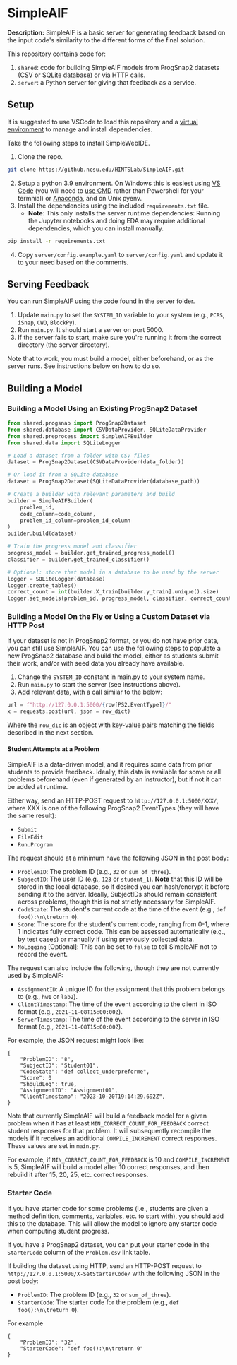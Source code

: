# SimpleAIF

**Description:** SimpleAIF is a basic server for generating feedback based on the input code's similarity to the different forms of the final solution.

This repository contains code for:

1. ``shared``: code for building SimpleAIF models from ProgSnap2 datasets (CSV or SQLite database) or via HTTP calls.
2. ``server``: a Python server for giving that feedback as a service.

## Setup

It is suggested to use VSCode to load this repository and a [virtual environment](https://code.visualstudio.com/docs/python/environments) to manage and install dependencies.

Take the following steps to install SimpleWebIDE.

1. Clone the repo.
```bash
git clone https://github.ncsu.edu/HINTSLab/SimpleAIF.git
```
2. Setup a python 3.9 environment. On Windows this is easiest using [VS Code](https://code.visualstudio.com/docs/python/environments) (you will need to [use CMD](https://code.visualstudio.com/docs/terminal/profiles) rather than Powershell for your termnial) or [Anaconda](https://conda.io/projects/conda/en/latest/user-guide/tasks/manage-environments.html#activating-an-environment), and on Unix pyenv.
3. Install the dependencies using the included ``requirements.txt`` file.
   * **Note**: This only installs the server runtime dependencies: Running the Jupyter notebooks and doing EDA may require additional dependencies, which you can install manually.
```bash
pip install -r requirements.txt
```
4. Copy `server/config.example.yaml` to `server/config.yaml` and update it to your need based on the comments.


## Serving Feedback

You can run SimpleAIF using the code found in the server folder.
1. Update ``main.py`` to set the `SYSTEM_ID` variable to your system (e.g., `PCRS`, `iSnap`, `CWO`, `BlockPy`).
2. Run ``main.py``. It should start a server on port 5000.
3. If the server fails to start, make sure you're running it from the correct directory (the server directory).

Note that to work, you must build a model, either beforehand, or as the server runs. See instructions below on how to do so.


## Building a Model

### Building a Model Using an Existing ProgSnap2 Dataset

```python
from shared.progsnap import ProgSnap2Dataset
from shared.database import CSVDataProvider, SQLiteDataProvider
from shared.preprocess import SimpleAIFBuilder
from shared.data import SQLiteLogger

# Load a dataset from a folder with CSV files
dataset = ProgSnap2Dataset(CSVDataProvider(data_folder))

# Or load it from a SQLite database
dataset = ProgSnap2Dataset(SQLiteDataProvider(database_path))

# Create a builder with relevant parameters and build
builder = SimpleAIFBuilder(
    problem_id,
    code_column=code_column,
    problem_id_column=problem_id_column
)
builder.build(dataset)

# Train the progress model and classifier
progress_model = builder.get_trained_progress_model()
classifier = builder.get_trained_classifier()

# Optional: store that model in a database to be used by the server
logger = SQLiteLogger(database)
logger.create_tables()
correct_count = int(builder.X_train[builder.y_train].unique().size)
logger.set_models(problem_id, progress_model, classifier, correct_count)
```

### Building a Model On the Fly or Using a Custom Dataset via HTTP Post

If your dataset is not in ProgSnap2 format, or you do not have prior data, you can still use SimpleAIF. You can use the following steps to populate a new ProgSnap2 database and build the model, either as students submit their work, and/or with seed data you already have available.

1) Change the `SYSTEM_ID` constant in main.py to your system name.
2) Run `main.py` to start the server (see instructions above).
3) Add relevant data, with a call similar to the below:

```python
url = f"http://127.0.0.1:5000/{row[PS2.EventType]}/"
x = requests.post(url, json = row_dict)
```

Where the `row_dic` is an object with key-value pairs matching the fields described in the next section.

#### Student Attempts at a Problem

SimpleAIF is a data-driven model, and it requires some data from prior students to provide feedback. Ideally, this data is available for some or all problems beforehand (even if generated by an instructor), but if not it can be added at runtime.

Either way, send an HTTP-POST request to `http://127.0.0.1:5000/XXX/`, where XXX is one of the following ProgSnap2 EventTypes (they will have the same result):
* `Submit`
* `FileEdit`
* `Run.Program`

The request should at a minimum have the following JSON in the post body:
* `ProblemID`: The problem ID (e.g., `32` or `sum_of_three`).
* `SubjectID`: The user ID (e.g., `123` or `student_1`). **Note** that this ID will be stored in the local database, so if desired you can hash/encrypt it before sending it to the server. Ideally, SubjectIDs should remain consistent across problems, though this is not strictly necessary for SimpleAIF.
* `CodeState`: The student's current code at the time of the event (e.g., `def foo():\n\treturn 0`).
* `Score`: The score for the student's current code, ranging from 0-1, where 1 indicates fully correct code. This can be assessed automatically (e.g., by test cases) or manually if using previously collected data.
* `NoLogging` [Optional]: This can be set to `false` to tell SimpleAIF not to record the event.

The request can also include the following, though they are not currently used by SimpleAIF:
* `AssignmentID`: A unique ID for the assignment that this problem belongs to (e.g., `hw1` or `lab2`).
* `ClientTimestamp`: The time of the event according to the client in ISO format (e.g., `2021-11-08T15:00:00Z`).
* `ServerTimestamp`: The time of the event according to the server in ISO format (e.g., `2021-11-08T15:00:00Z`).

For example, the JSON request might look like:
```
{
    "ProblemID": "8",
    "SubjectID": "Student01",
    "CodeState": "def collect_underpreforme",
    "Score": 0
    "ShouldLog": true,
    "AssignmentID": "Assignment01",
    "ClientTimestamp": "2023-10-20T19:14:29.692Z",
}
```

Note that currently SimpleAIF will build a feedback model for a given problem when it has at least `MIN_CORRECT_COUNT_FOR_FEEDBACK` correct student responses for that problem. It will subsequently recompile the models if it receives an additional `COMPILE_INCREMENT` correct responses. These values are set in `main.py`.

For example, if `MIN_CORRECT_COUNT_FOR_FEEDBACK` is 10 and `COMPILE_INCREMENT` is 5, SimpleAIF will build a model after 10 correct responses, and then rebuild it after 15, 20, 25, etc. correct responses.

### Starter Code

If you have starter code for some problems (i.e., students are given a method definition, comments, variables, etc. to start with), you should add this to the database. This will allow the model to ignore any starter code when computing student progress.

If you have a ProgSnap2 dataset, you can put your starter code in the `StarterCode` column of the `Problem.csv` link table.

If building the dataset using HTTP, send an HTTP-POST request to `http://127.0.0.1:5000/X-SetStarterCode/` with the following JSON in the post body:
* `ProblemID`: The problem ID (e.g., `32` or `sum_of_three`).
* `StarterCode`: The starter code for the problem (e.g., `def foo():\n\treturn 0`).

For example
```
{
    "ProblemID": "32",
    "StarterCode": "def foo():\n\treturn 0"
}
```
